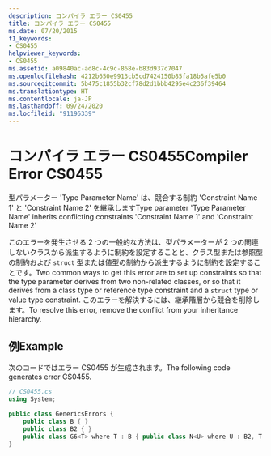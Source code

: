 ```yaml
---
description: コンパイラ エラー CS0455
title: コンパイラ エラー CS0455
ms.date: 07/20/2015
f1_keywords:
- CS0455
helpviewer_keywords:
- CS0455
ms.assetid: a09840ac-ad8c-4c9c-868e-b83d937c7047
ms.openlocfilehash: 4212b650e9913cb5cd7424150b85fa18b5afe5b0
ms.sourcegitcommit: 5b475c1855b32cf78d2d1bbb4295e4c236f39464
ms.translationtype: HT
ms.contentlocale: ja-JP
ms.lasthandoff: 09/24/2020
ms.locfileid: "91196339"
---
```

# <a name="compiler-error-cs0455"></a><span data-ttu-id="fc72d-103">コンパイラ エラー CS0455</span><span class="sxs-lookup"><span data-stu-id="fc72d-103">Compiler Error CS0455</span></span>

<span data-ttu-id="fc72d-104">型パラメーター 'Type Parameter Name' は、競合する制約 'Constraint Name 1' と 'Constraint Name 2' を継承します</span><span class="sxs-lookup"><span data-stu-id="fc72d-104">Type parameter 'Type Parameter Name' inherits conflicting constraints 'Constraint Name 1' and 'Constraint Name 2'</span></span>  
  
 <span data-ttu-id="fc72d-105">このエラーを発生させる 2 つの一般的な方法は、型パラメーターが 2 つの関連しないクラスから派生するように制約を設定することと、クラス型または参照型の制約および `struct` 型または値型の制約から派生するように制約を設定することです。</span><span class="sxs-lookup"><span data-stu-id="fc72d-105">Two common ways to get this error are to set up constraints so that the type parameter derives from two non-related classes, or so that it derives from a class type or reference type constraint and a `struct` type or value type constraint.</span></span> <span data-ttu-id="fc72d-106">このエラーを解決するには、継承階層から競合を削除します。</span><span class="sxs-lookup"><span data-stu-id="fc72d-106">To resolve this error, remove the conflict from your inheritance hierarchy.</span></span>  
  
## <a name="example"></a><span data-ttu-id="fc72d-107">例</span><span class="sxs-lookup"><span data-stu-id="fc72d-107">Example</span></span>  

 <span data-ttu-id="fc72d-108">次のコードではエラー CS0455 が生成されます。</span><span class="sxs-lookup"><span data-stu-id="fc72d-108">The following code generates error CS0455.</span></span>  
  
```csharp  
// CS0455.cs  
using System;  
  
public class GenericsErrors {  
    public class B { }  
    public class B2 { }  
    public class G6<T> where T : B { public class N<U> where U : B2, T { } } // CS0455  
}  
```

